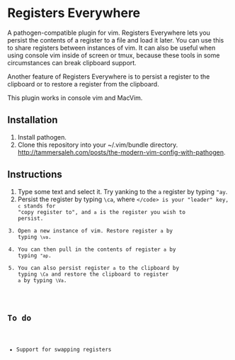 Registers Everywhere
====================

A pathogen-compatible plugin for vim. Registers Everywhere lets you persist the contents of a register to a file and load it later. You can use this to share registers between instances of vim. It can also be useful when using console vim inside of screen or tmux, because these tools in some circumstances can break clipboard support.

Another feature of Registers Everywhere is to persist a register to the clipboard or to restore a register from the clipboard.

This plugin works in console vim and MacVim.

Installation
------------

1. Install pathogen.
2. Clone this repository into your ~/.vim/bundle directory. http://tammersaleh.com/posts/the-modern-vim-config-with-pathogen.

Instructions
------------

1. Type some text and select it. Try yanking to the <code>a</code> register by typing <code>"ay</code>.
2. Persist the register by typing <code>\ca</code>, where <code>\</code> is your "leader" key, <code>c</code> stands for "copy register to", and <code>a</code> is the register you wish to persist.
3. Open a new instance of vim. Restore register <code>a</code> by typing <code>\va</code>.
4. You can then pull in the contents of register <code>a</code> by typing <code>"ap</code>.
5. You can also persist register <code>a</code> to the clipboard by typing <code>\Ca</code> and restore the clipboard to register <code>a</code> by typing <code>\Va</code>.

To do
-----

* Support for swapping registers
